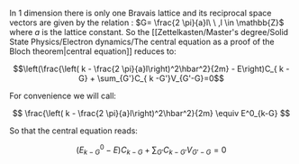 In 1 dimension there is only one Bravais lattice and its reciprocal space vectors are given by the relation : $G= \frac{2 \pi}{a}l\ \ ,l \in \mathbb{Z}$ where $a$ is the lattice constant.
So the [[Zettelkasten/Master's degree/Solid State Physics/Electron dynamics/The central equation as a proof of the Bloch theorem|central equation]] reduces to:

$$\left(\frac{\left( k - \frac{2 \pi}{a}l\right)^2\hbar^2}{2m} - E\right)C_{ k - G} + \sum_{G'}C_{ k -G'}V_{G'-G}=0$$

For convenience we will call:

$$ \frac{\left( k - \frac{2 \pi}{a}l\right)^2\hbar^2}{2m} \equiv E^0_{k-G} $$

So that the central equation reads:

$$\left(E^0_{k-G} - E\right)C_{ k - G} + \sum_{G'}C_{ k -G'}V_{G'-G}=0$$
